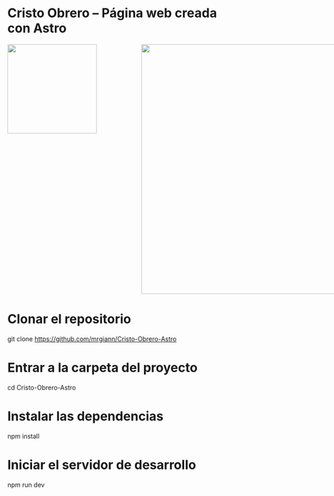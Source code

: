 # Cristo Obrero – Página web creada con Astro
<div style="display: flex; gap: 100px;">
  <img src="https://github.com/user-attachments/assets/131d151c-7b48-4410-977a-0b1551959f91" width="200" />
  <img src="https://github.com/user-attachments/assets/89da0bf0-3f15-41de-a0a9-f36c00e3ce24" width="560" />
</div>



# Clonar el repositorio
git clone https://github.com/mrgiann/Cristo-Obrero-Astro

# Entrar a la carpeta del proyecto
cd Cristo-Obrero-Astro

# Instalar las dependencias
npm install

# Iniciar el servidor de desarrollo
npm run dev
